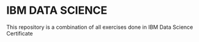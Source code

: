 # IBM DATA SCIENCE
This repository is a combination of all exercises done in IBM Data Science Certificate
